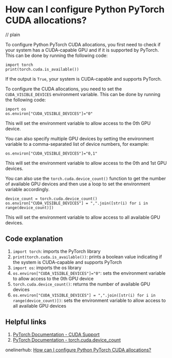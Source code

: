 # How can I configure Python PyTorch CUDA allocations?
// plain

To configure Python PyTorch CUDA allocations, you first need to check if your system has a CUDA-capable GPU and if it is supported by PyTorch. This can be done by running the following code:

```
import torch
print(torch.cuda.is_available())
```

If the output is `True`, your system is CUDA-capable and supports PyTorch.

To configure the CUDA allocations, you need to set the `CUDA_VISIBLE_DEVICES` environment variable. This can be done by running the following code:

```
import os
os.environ["CUDA_VISIBLE_DEVICES"]="0"
```

This will set the environment variable to allow access to the 0th GPU device.

You can also specify multiple GPU devices by setting the environment variable to a comma-separated list of device numbers, for example:

```
os.environ["CUDA_VISIBLE_DEVICES"]="0,1"
```

This will set the environment variable to allow access to the 0th and 1st GPU devices.

You can also use the `torch.cuda.device_count()` function to get the number of available GPU devices and then use a loop to set the environment variable accordingly.

```
device_count = torch.cuda.device_count()
os.environ["CUDA_VISIBLE_DEVICES"] = ",".join([str(i) for i in range(device_count)])
```

This will set the environment variable to allow access to all available GPU devices.

## Code explanation


1. `import torch`: imports the PyTorch library
2. `print(torch.cuda.is_available())`: prints a boolean value indicating if the system is CUDA-capable and supports PyTorch
3. `import os`: imports the os library
4. `os.environ["CUDA_VISIBLE_DEVICES"]="0"`: sets the environment variable to allow access to the 0th GPU device
5. `torch.cuda.device_count()`: returns the number of available GPU devices
6. `os.environ["CUDA_VISIBLE_DEVICES"] = ",".join([str(i) for i in range(device_count)])`: sets the environment variable to allow access to all available GPU devices

## Helpful links

1. [PyTorch Documentation - CUDA Support](https://pytorch.org/docs/stable/cuda.html)
2. [PyTorch Documentation - torch.cuda.device_count](https://pytorch.org/docs/stable/cuda.html#torch.cuda.device_count)

onelinerhub: [How can I configure Python PyTorch CUDA allocations?](https://onelinerhub.com/python-pytorch/how-can-i-configure-python-pytorch-cuda-allocations)